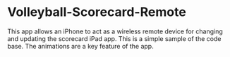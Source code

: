 # Volleyball-Scorecard-Remote

This app allows an iPhone to act as a wireless remote device for changing and updating the scorecard iPad app. This is a simple sample of the code base.
The animations are a key feature of the app.
